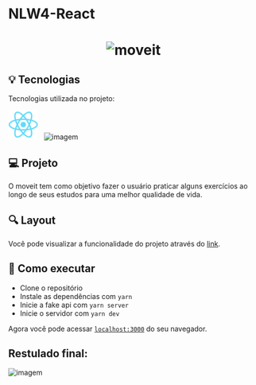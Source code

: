 # NLW4-React

<p align="center">
  
<h1 align="center">
  <img alt="moveit" title="moveit" src="https://i.imgur.com/qLiMXqM.png" width=300px/>
</h1>

## 💡 Tecnologias

Tecnologias utilizada no projeto:

<img src="https://raw.githubusercontent.com/devicons/devicon/master/icons/react/react-original.svg" width="60"> &nbsp;
<img src="https://iconape.com/wp-content/files/gm/82643/svg/next-js.svg" alt="imagem" width="60"> &nbsp;
  
## 💻 Projeto

O moveit tem como objetivo fazer o usuário praticar alguns exercícios ao longo de seus estudos para uma melhor qualidade de vida.
  
## 🔍 Layout

Você pode visualizar a funcionalidade do projeto através do [link](https://move-it-lemon.vercel.app/).

## 🚀 Como executar

- Clone o repositório
- Instale as dependências com `yarn`
- Inicie a fake api com `yarn server`
- Inicie o servidor com `yarn dev`

Agora você pode acessar [`localhost:3000`](http://localhost:3000) do seu navegador.
  
## Restulado final:
<img  src="https://media-exp1.licdn.com/dms/image/C4E22AQEs0Oyqefq98g/feedshare-shrink_2048_1536/0/1622733449778?e=1626912000&v=beta&t=Nh2EX35WDXvXE0MUw1YJydKOgtI-k2SFagyXo3Nqal4" alt="imagem" width=900px> <br>
